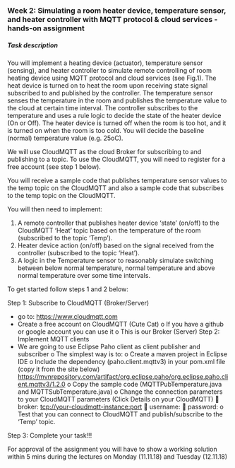 ### Week 2: Simulating a room heater device, temperature sensor, and heater controller with MQTT protocol & cloud services - hands-on assignment


##### Task description
You will implement a heating device (actuator), temperature sensor (sensing), and heater controller to simulate remote controlling of room heating device using MQTT protocol and cloud services (see Fig.1). The heat device is turned on to heat the room upon receiving state signal subscribed to and published by the controller. The temperature sensor senses the temperature in the room and publishes the temperature value to the cloud at certain time interval. The controller subscribes to the temperature and uses a rule logic to decide the state of the heater device (On or Off). The heater device is turned off when the room is too hot, and it is turned on when the room is too cold. You will decide the baseline (normal) temperature value (e.g. 25oC).

We will use CloudMQTT as the cloud Broker for subscribing to and publishing to a topic. To use the CloudMQTT, you will need to register for a free account (see step 1 below).

You will receive a sample code that publishes temperature sensor values to the temp topic on the CloudMQTT and also a sample code that subscribes to the temp topic on the CloudMQTT.

You will then need to implement:
1.	A remote controller that publishes heater device ‘state’ (on/off) to the CloudMQTT ‘Heat’ topic based on the temperature of the room (subscribed to the topic ‘Temp’).
2.	Heater device action (on/off) based on the signal received from the controller (subscribed to the topic ‘Heat’).
3.	A logic in the Temperature sensor to reasonably simulate switching between below normal temperature, normal temperature and above normal temperature over some time intervals.

To get started follow steps 1 and 2 below:

Step 1: Subscribe to CloudMQTT (Broker/Server)
-	go to: https://www.cloudmqtt.com
-	Create a free account on CloudMQTT (Cute Cat)
o	If you have a github or google account you can use it
o	This is our Broker (Server)
Step 2: Implement MQTT clients
-	We are going to use Eclipse Paho client as client publisher and subscriber
o	The simplest way is to:
o	Create a maven project in Eclipse IDE
o	Include the dependency (paho.client.mqttv3) in your pom.xml file (copy it from the site below) https://mvnrepository.com/artifact/org.eclipse.paho/org.eclipse.paho.client.mqttv3/1.2.0
o	Copy the sample code (MQTTPubTemperature.java and MQTTSubTemperature.java)
o	Change the connection parameters to your CloudMQTT parameters (Click Details on your CloudMQTT)
	broker: <tcp://your-cloudmqtt-instance:port>
	username: <username-from-cloudmqtt>
	password: <password-from-cloudmqtt>
o	Test that you can connect to CloudMQTT and publish/subscribe to the ‘Temp’ topic.

Step 3: Complete your task!!!

For approval of the assignment you will have to show a working solution within 5 mins during the lectures on Monday (11.11.18) and Tuesday (12.11.18)